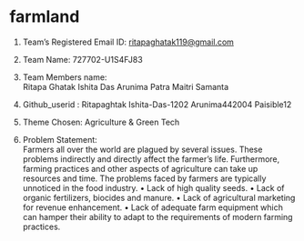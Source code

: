 # farmland
1.	Team’s Registered Email ID: ritapaghatak119@gmail.com

2.	Team Name:		      727702-U1S4FJ83
3.	Team Members name:       
                               Ritapa Ghatak
                               Ishita Das
                               Arunima Patra
                               Maitri Samanta

 4.  Github_userid :
                        Ritapaghtak
                        Ishita-Das-1202
                        Arunima442004
                        Paisible12

                        
6.	 Theme Chosen: Agriculture & Green Tech
7.    Problem Statement:                            
      Farmers all over the world are plagued by several issues. These problems indirectly and directly affect the farmer’s life. Furthermore, farming practices and 
      other aspects of agriculture can take up resources and time. The problems faced by farmers are typically unnoticed in the food industry. 
      •	Lack of high quality seeds.
      •	Lack of organic fertilizers, biocides and manure.
      •	Lack of agricultural marketing for revenue enhancement. 
      •	Lack of adequate farm equipment which can hamper their ability to adapt to the requirements of modern farming practices.


 
